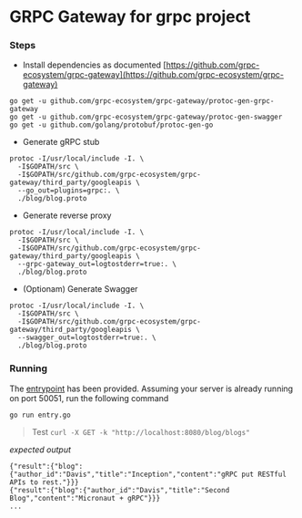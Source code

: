 # GRPC Gateway for grpc project

### Steps

* Install dependencies as documented [https://github.com/grpc-ecosystem/grpc-gateway](https://github.com/grpc-ecosystem/grpc-gateway)
```
go get -u github.com/grpc-ecosystem/grpc-gateway/protoc-gen-grpc-gateway
go get -u github.com/grpc-ecosystem/grpc-gateway/protoc-gen-swagger
go get -u github.com/golang/protobuf/protoc-gen-go
```

* Generate gRPC stub
```
protoc -I/usr/local/include -I. \
  -I$GOPATH/src \
  -I$GOPATH/src/github.com/grpc-ecosystem/grpc-gateway/third_party/googleapis \
  --go_out=plugins=grpc:. \
  ./blog/blog.proto
```

* Generate reverse proxy
```
protoc -I/usr/local/include -I. \
  -I$GOPATH/src \
  -I$GOPATH/src/github.com/grpc-ecosystem/grpc-gateway/third_party/googleapis \
  --grpc-gateway_out=logtostderr=true:. \
  ./blog/blog.proto
```

* (Optionam) Generate Swagger
```
protoc -I/usr/local/include -I. \
  -I$GOPATH/src \
  -I$GOPATH/src/github.com/grpc-ecosystem/grpc-gateway/third_party/googleapis \
  --swagger_out=logtostderr=true:. \
  ./blog/blog.proto
```

### Running

The [entrypoint](entry.go) has been provided. Assuming your server is already running on port 50051, run the following command

`go run entry.go`

> Test 
`curl -X GET -k "http://localhost:8080/blog/blogs"`

*expected output*
```
{"result":{"blog":{"author_id":"Davis","title":"Inception","content":"gRPC put RESTful APIs to rest."}}}
{"result":{"blog":{"author_id":"Davis","title":"Second Blog","content":"Micronaut + gRPC"}}}
...
```